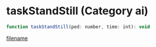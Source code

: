 # taskStandStill (Category ai)

```js
function taskStandStill(ped: number, time: int): void
```

[filename](taskStandStill_m.md ':include')